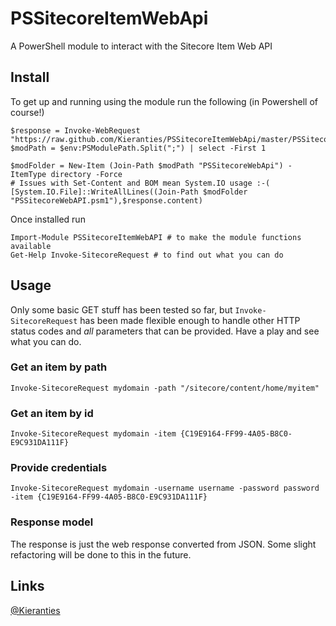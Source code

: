 PSSitecoreItemWebApi
================

A PowerShell module to interact with the Sitecore Item Web API

Install
-------

To get up and running using the module run the following (in Powershell of course!)

    $response = Invoke-WebRequest "https://raw.github.com/Kieranties/PSSitecoreItemWebApi/master/PSSitecoreWebApi.ps1"
    $modPath = $env:PSModulePath.Split(";") | select -First 1

    $modFolder = New-Item (Join-Path $modPath "PSSitecoreWebApi") -ItemType directory -Force
    # Issues with Set-Content and BOM mean System.IO usage :-(
    [System.IO.File]::WriteAllLines((Join-Path $modFolder "PSSitecoreWebAPI.psm1"),$response.content)
 

Once installed run
    
    Import-Module PSSitecoreItemWebAPI # to make the module functions available
    Get-Help Invoke-SitecoreRequest # to find out what you can do
    
Usage
-----

Only some basic GET stuff has been tested so far, but `Invoke-SitecoreRequest` has been made flexible enough to handle other HTTP status codes and _all_ parameters that can be provided.
Have a play and see what you can do.

### Get an item by path
    Invoke-SitecoreRequest mydomain -path "/sitecore/content/home/myitem"

### Get an item by id
    Invoke-SitecoreRequest mydomain -item {C19E9164-FF99-4A05-B8C0-E9C931DA111F}
    
### Provide credentials
    Invoke-SitecoreRequest mydomain -username username -password password -item {C19E9164-FF99-4A05-B8C0-E9C931DA111F}
    
### Response model
The response is just the web response converted from JSON.  Some slight refactoring will be done to this in the future.

Links
-------
[@Kieranties]

[@Kieranties]: http://twitter.com/kieranties

